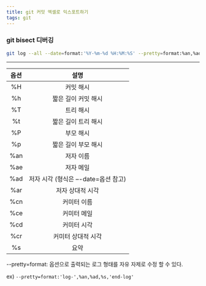 ```yaml
---
title: git 커밋 엑셀로 익스포트하기
tags: git
---
```



### git bisect 디버깅

```sh
git log --all --date=format:'%Y-%m-%d %H:%M:%S' --pretty=format:%an,%ad,%s > ./history.csv
```

<!--more-->

---
| 옵션 | 설명 |
|:---:|:---:|
|%H| 커밋 해시|
|%h|짧은 길이 커밋 해시|
|%T|트리 해시|
|%t|짧은 길이 트리 해시|
|%P|부모 해시|
|%p|짧은 길이 부모 해시|
|%an|저자 이름|
|%ae|저자 메일|
|%ad|저자 시각 (형식은 –-date=옵션 참고)|
|%ar|저자 상대적 시각|
|%cn|커미터 이름|
|%ce|커미터 메일|
|%cd|커미터 시각|
|%cr|커미터 상대적 시각|
|%s|요약|

--pretty=format:  옵션으로 출력되는 로그 형태를 자유 자제로 수정 할 수 있다.

 
ex) ```--pretty=format:'log-',%an,%ad,%s,'end-log'```






